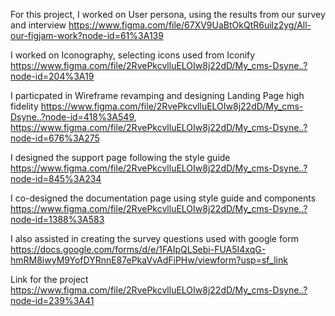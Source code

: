 For this project, I worked on User persona, using the results from our survey and interview https://www.figma.com/file/67XV9UaBtOkQtR6uilz2yg/All-our-figjam-work?node-id=61%3A139

I worked on Iconography, selecting icons used from Iconify https://www.figma.com/file/2RvePkcvlluELOIw8j22dD/My_cms-Dsyne..?node-id=204%3A19

I particpated in Wireframe revamping and designing Landing Page high fidelity https://www.figma.com/file/2RvePkcvlluELOIw8j22dD/My_cms-Dsyne..?node-id=418%3A549, https://www.figma.com/file/2RvePkcvlluELOIw8j22dD/My_cms-Dsyne..?node-id=676%3A275

I designed the support page following the style guide https://www.figma.com/file/2RvePkcvlluELOIw8j22dD/My_cms-Dsyne..?node-id=845%3A234

I co-designed the documentation page using style guide and components https://www.figma.com/file/2RvePkcvlluELOIw8j22dD/My_cms-Dsyne..?node-id=1388%3A583

I also assisted in creating the survey questions used with google form https://docs.google.com/forms/d/e/1FAIpQLSebi-FUA5I4xqG-hmRM8iwyM9YofDYRnnE87ePkaVvAdFiPHw/viewform?usp=sf_link

Link for the project https://www.figma.com/file/2RvePkcvlluELOIw8j22dD/My_cms-Dsyne..?node-id=239%3A41
